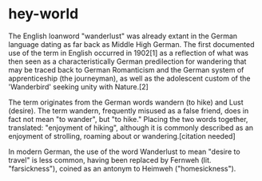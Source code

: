 # hey-world
The English loanword "wanderlust" was already extant in the German language dating as far back as Middle High German. The first documented use of the term in English occurred in 1902[1] as a reflection of what was then seen as a characteristically German predilection for wandering that may be traced back to German Romanticism and the German system of apprenticeship (the journeyman), as well as the adolescent custom of the 'Wanderbird' seeking unity with Nature.[2]

The term originates from the German words wandern (to hike) and Lust (desire). The term wandern, frequently misused as a false friend, does in fact not mean "to wander", but "to hike." Placing the two words together, translated: "enjoyment of hiking", although it is commonly described as an enjoyment of strolling, roaming about or wandering.[citation needed]

In modern German, the use of the word Wanderlust to mean "desire to travel" is less common, having been replaced by Fernweh (lit. "farsickness"), coined as an antonym to Heimweh ("homesickness").
